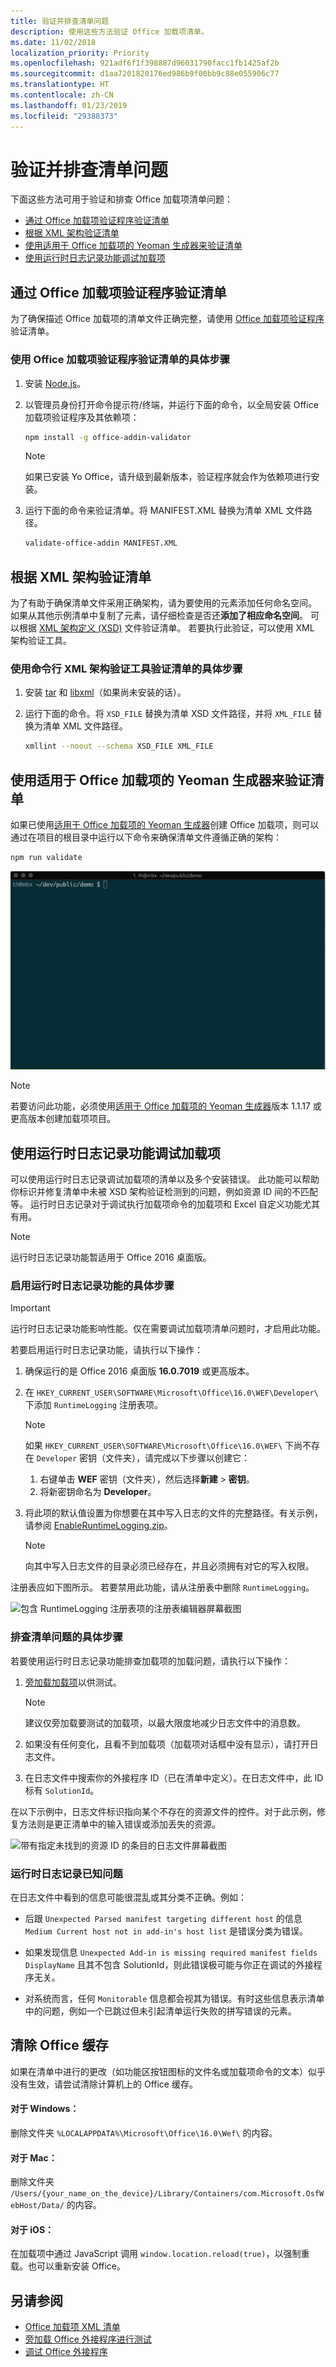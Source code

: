 ```yaml
---
title: 验证并排查清单问题
description: 使用这些方法验证 Office 加载项清单。
ms.date: 11/02/2018
localization_priority: Priority
ms.openlocfilehash: 921adf6f1f398887d96031790facc1fb1425af2b
ms.sourcegitcommit: d1aa7201820176ed986b9f00bb9c88e055906c77
ms.translationtype: HT
ms.contentlocale: zh-CN
ms.lasthandoff: 01/23/2019
ms.locfileid: "29388373"
---
```

# <a name="validate-and-troubleshoot-issues-with-your-manifest"></a>验证并排查清单问题

下面这些方法可用于验证和排查 Office 加载项清单问题： 

- [通过 Office 加载项验证程序验证清单](#validate-your-manifest-with-the-office-add-in-validator)   
- [根据 XML 架构验证清单](#validate-your-manifest-against-the-xml-schema)
- [使用适用于 Office 加载项的 Yeoman 生成器来验证清单](#validate-your-manifest-with-the-yeoman-generator-for-office-add-ins)
- [使用运行时日志记录功能调试加载项](#use-runtime-logging-to-debug-your-add-in)


## <a name="validate-your-manifest-with-the-office-add-in-validator"></a>通过 Office 加载项验证程序验证清单

为了确保描述 Office 加载项的清单文件正确完整，请使用 [Office 加载项验证程序](https://github.com/OfficeDev/office-addin-validator)验证清单。

### <a name="to-use-the-office-add-in-validator-to-validate-your-manifest"></a>使用 Office 加载项验证程序验证清单的具体步骤

1. 安装 [Node.js](https://nodejs.org/download/)。 

2. 以管理员身份打开命令提示符/终端，并运行下面的命令，以全局安装 Office 加载项验证程序及其依赖项：

    ```bash
    npm install -g office-addin-validator
    ```
    
    > [!NOTE]
    > 如果已安装 Yo Office，请升级到最新版本，验证程序就会作为依赖项进行安装。

3. 运行下面的命令来验证清单。将 MANIFEST.XML 替换为清单 XML 文件路径。

    ```bash
    validate-office-addin MANIFEST.XML
    ```

## <a name="validate-your-manifest-against-the-xml-schema"></a>根据 XML 架构验证清单

为了有助于确保清单文件采用正确架构，请为要使用的元素添加任何命名空间。 如果从其他示例清单中复制了元素，请仔细检查是否还**添加了相应命名空间**。 可以根据 [XML 架构定义 (XSD)](https://github.com/OfficeDev/office-js-docs-pr/tree/master/docs/overview/schemas) 文件验证清单。 若要执行此验证，可以使用 XML 架构验证工具。 



### <a name="to-use-a-command-line-xml-schema-validation-tool-to-validate-your-manifest"></a>使用命令行 XML 架构验证工具验证清单的具体步骤

1.  安装 [tar](https://www.gnu.org/software/tar/) 和 [libxml](http://xmlsoft.org/FAQ.html)（如果尚未安装的话）。

2.  运行下面的命令。将 `XSD_FILE` 替换为清单 XSD 文件路径，并将 `XML_FILE` 替换为清单 XML 文件路径。
    
    ```bash
    xmllint --noout --schema XSD_FILE XML_FILE
    ```

## <a name="validate-your-manifest-with-the-yeoman-generator-for-office-add-ins"></a>使用适用于 Office 加载项的 Yeoman 生成器来验证清单

如果已使用[适用于 Office 加载项的 Yeoman 生成器](https://www.npmjs.com/package/generator-office)创建 Office 加载项，则可以通过在项目的根目录中运行以下命令来确保清单文件遵循正确的架构：

```bash
npm run validate
```

![动画 gif 显示 Yo Office 验证程序（在命令行处运行并生成显示“验证已通过”的结果）。](../images/yo-office-validator.gif)

> [!NOTE]
> 若要访问此功能，必须使用[适用于 Office 加载项的 Yeoman 生成器](https://www.npmjs.com/package/generator-office)版本 1.1.17 或更高版本创建加载项项目。

## <a name="use-runtime-logging-to-debug-your-add-in"></a>使用运行时日志记录功能调试加载项 

可以使用运行时日志记录调试加载项的清单以及多个安装错误。 此功能可以帮助你标识并修复清单中未被 XSD 架构验证检测到的问题，例如资源 ID 间的不匹配等。 运行时日志记录对于调试执行加载项命令的加载项和 Excel 自定义功能尤其有用。   

> [!NOTE]
> 运行时日志记录功能暂适用于 Office 2016 桌面版。

### <a name="to-turn-on-runtime-logging"></a>启用运行时日志记录功能的具体步骤

> [!IMPORTANT]
> 运行时日志记录功能影响性能。仅在需要调试加载项清单问题时，才启用此功能。

若要启用运行时日志记录功能，请执行以下操作：

1. 确保运行的是 Office 2016 桌面版 **16.0.7019** 或更高版本。 

2. 在 `HKEY_CURRENT_USER\SOFTWARE\Microsoft\Office\16.0\WEF\Developer\` 下添加 `RuntimeLogging` 注册表项。 

    > [!NOTE]
    > 如果 `HKEY_CURRENT_USER\SOFTWARE\Microsoft\Office\16.0\WEF\` 下尚不存在 `Developer` 密钥（文件夹），请完成以下步骤以创建它： 
    > 1. 右键单击 **WEF** 密钥（文件夹），然后选择**新建** > **密钥**。
    > 2. 将新密钥命名为 **Developer**。

3. 将此项的默认值设置为你想要在其中写入日志的文件的完整路径。有关示例，请参阅 [EnableRuntimeLogging.zip](https://github.com/OfficeDev/Office-Add-in-Commands-Samples/raw/master/Tools/RuntimeLogging/EnableRuntimeLogging.zip)。 

    > [!NOTE]
    > 向其中写入日志文件的目录必须已经存在，并且必须拥有对它的写入权限。 
 
注册表应如下图所示。 若要禁用此功能，请从注册表中删除 `RuntimeLogging`。 

![包含 RuntimeLogging 注册表项的注册表编辑器屏幕截图](http://i.imgur.com/Sa9TyI6.png)


### <a name="to-troubleshoot-issues-with-your-manifest"></a>排查清单问题的具体步骤

若要使用运行时日志记录功能排查加载项的加载问题，请执行以下操作：
 
1. [旁加载加载项](sideload-office-add-ins-for-testing.md)以供测试。 

    > [!NOTE]
    > 建议仅旁加载要测试的加载项，以最大限度地减少日志文件中的消息数。

2. 如果没有任何变化，且看不到加载项（加载项对话框中没有显示），请打开日志文件。

3. 在日志文件中搜索你的外接程序 ID（已在清单中定义）。在日志文件中，此 ID 标有 `SolutionId`。 

在以下示例中，日志文件标识指向某个不存在的资源文件的控件。对于此示例，修复方法则是更正清单中的输入错误或添加丢失的资源。

![带有指定未找到的资源 ID 的条目的日志文件屏幕截图](http://i.imgur.com/f8bouLA.png) 

### <a name="known-issues-with-runtime-logging"></a>运行时日志记录已知问题

在日志文件中看到的信息可能很混乱或其分类不正确。例如：

- 后跟 `Unexpected Parsed manifest targeting different host` 的信息 `Medium Current host not in add-in's host list` 是错误分类为错误。

- 如果发现信息 `Unexpected Add-in is missing required manifest fields DisplayName` 且其不包含 SolutionId，则此错误极可能与你正在调试的外接程序无关。 

- 对系统而言，任何 `Monitorable` 信息都会视其为错误。有时这些信息表示清单中的问题，例如一个已跳过但未引起清单运行失败的拼写错误的元素。 

## <a name="clear-the-office-cache"></a>清除 Office 缓存

如果在清单中进行的更改（如功能区按钮图标的文件名或加载项命令的文本）似乎没有生效，请尝试清除计算机上的 Office 缓存。 

#### <a name="for-windows"></a>对于 Windows：
删除文件夹 `%LOCALAPPDATA%\Microsoft\Office\16.0\Wef\` 的内容。

#### <a name="for-mac"></a>对于 Mac：
删除文件夹 `/Users/{your_name_on_the_device}/Library/Containers/com.Microsoft.OsfWebHost/Data/` 的内容。

#### <a name="for-ios"></a>对于 iOS：
在加载项中通过 JavaScript 调用 `window.location.reload(true)`，以强制重载。也可以重新安装 Office。

## <a name="see-also"></a>另请参阅

- [Office 加载项 XML 清单](../develop/add-in-manifests.md)
- [旁加载 Office 外接程序进行测试](sideload-office-add-ins-for-testing.md)
- [调试 Office 外接程序](debug-add-ins-using-f12-developer-tools-on-windows-10.md)
